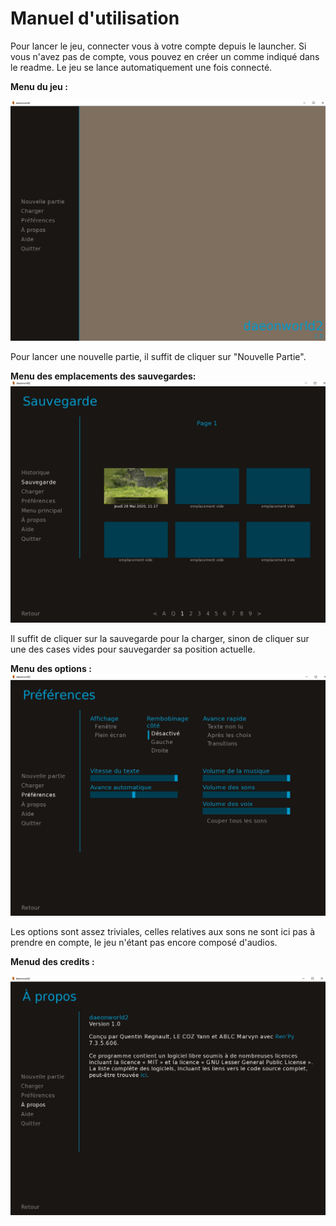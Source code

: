 # Manuel d'utilisation

Pour lancer le jeu, connecter vous à votre compte depuis le launcher. Si vous n'avez pas de compte, vous pouvez en créer un comme indiqué dans le readme.
Le jeu se lance automatiquement une fois connecté.

**Menu du jeu :**

![Menu](./images/menu.jpg)

Pour lancer une nouvelle partie, il suffit de cliquer sur "Nouvelle Partie".

**Menu des emplacements des sauvegardes:**
![Sauvegardes](./images/save.jpg)

Il suffit de cliquer sur la sauvegarde pour la charger, sinon de cliquer sur une des cases vides pour sauvegarder sa position actuelle.

**Menu des options :**
![Options](./images/settings.jpg)

Les options sont assez triviales, celles relatives aux sons ne sont ici pas à prendre en compte, le jeu n'étant pas encore composé d'audios.

**Menud des credits :**

![Credits](./images/credits.jpg)